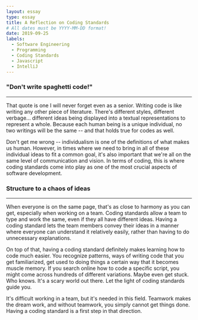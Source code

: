 ```yaml
---
layout: essay
type: essay
title: A Reflection on Coding Standards
# All dates must be YYYY-MM-DD format!
date: 2019-09-25
labels:
  - Software Engineering
  - Programming
  - Coding Standards
  - Javascript
  - IntelliJ
---
```


### "Don't write spaghetti code!" 
-----

That quote is one I will never forget even as a senior. Writing code is like writing any
other piece of literature. There's different styles, different verbage... different 
ideas being displayed into a textual representations to represent a whole. Because each 
human being is a unique individual, no two writings will be the same -- and that holds 
true for codes as well.

Don't get me wrong -- individualism is one of the definitions of what makes us human. 
However, in times where we need to bring in all of these individual ideas to fit a common
goal, it's also important that we're all on the same level of communication and vision.
In terms of coding, this is where coding standards come into play as one of the most 
crucial aspects of software development. 

### Structure to a chaos of ideas
-----

When everyone is on the same page, that's as close to harmony as you can get, especially
when working on a team. Coding standards allow a team to type and work the same, even if
they all have different ideas. Having a coding standard lets the team members convey their
ideas in a manner where everyone can understand it relatively easily, rather than having to
do unnecessary explanations. 

On top of that, having a coding standard definitely makes learning how to code much easier.
You recognize patterns, ways of writing code that you get familiarized, get used to doing
things a certain way that it becomes muscle memory. If you search online how to code a 
specific script, you might come across hundreds of different variations. Maybe even get
stuck. Who knows. It's a scary world out there. Let the light of coding standards guide you.

It's difficult working in a team, but it's needed in this field. Teamwork makes the dream work, 
and without teamwork, you simply cannot get things done. Having a coding standard is a 
first step in that direction.